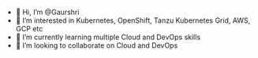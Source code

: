 - 👋 Hi, I’m @Gaurshri
- 👀 I’m interested in Kubernetes, OpenShift, Tanzu Kubernetes Grid, AWS, GCP etc 
- 🌱 I’m currently learning multiple Cloud and DevOps skills
- 💞️ I’m looking to collaborate on Cloud and DevOps


<!---
Gaurshri/Gaurshri is a ✨ special ✨ repository because its `README.md` (this file) appears on your GitHub profile.
You can click the Preview link to take a look at your changes.
--->
